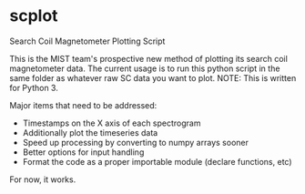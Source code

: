 # scplot
Search Coil Magnetometer Plotting Script

This is the MIST team's prospective new method of plotting its search coil magnetometer data.
The current usage is to run this python script in the same folder as whatever raw SC data you want to plot.
NOTE: This is written for Python 3.

Major items that need to be addressed:
  * Timestamps on the X axis of each spectrogram
  * Additionally plot the timeseries data
  * Speed up processing by converting to numpy arrays sooner
  * Better options for input handling
  * Format the code as a proper importable module (declare functions, etc)

For now, it works.
